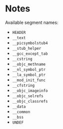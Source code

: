 
# Notes

Available segment names:

- `HEADER`
- `__text`
- `__picsymbolstub4`
- `__stub_helper`
- `__gcc_except_tab`
- `__cstring`
- `__objc_methname`
- `__nl_symbol_ptr`
- `__la_symbol_ptr`
- `__mod_init_func`
- `__cfstring`
- `__objc_imageinfo`
- `__objc_selrefs`
- `__objc_classrefs`
- `__data`
- `__common`
- `__bss`
- `UNDEF`
